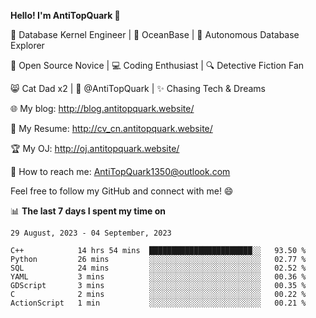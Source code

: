 
**Hello! I'm AntiTopQuark 👋**

🔧 Database Kernel Engineer | 🌊 OceanBase | 🤖 Autonomous Database Explorer

🌱 Open Source Novice | 💻 Coding Enthusiast | 🔍 Detective Fiction Fan

😸 Cat Dad x2 | 🎉 @AntiTopQuark | ✨ Chasing Tech & Dreams

🌐 My blog: http://blog.antitopquark.website/

📄 My Resume: http://cv_cn.antitopquark.website/

🏆 My OJ: http://oj.antitopquark.website/

📧 How to reach me: AntiTopQuark1350@outlook.com

Feel free to follow my GitHub and connect with me! 😄

📊 **The last 7 days I spent my time on** 

<!--START_SECTION:waka-->
```text
29 August, 2023 - 04 September, 2023

C++            14 hrs 54 mins  ███████████████████████░░   93.50 % 
Python         26 mins         ░░░░░░░░░░░░░░░░░░░░░░░░░   02.77 % 
SQL            24 mins         ░░░░░░░░░░░░░░░░░░░░░░░░░   02.52 % 
YAML           3 mins          ░░░░░░░░░░░░░░░░░░░░░░░░░   00.36 % 
GDScript       3 mins          ░░░░░░░░░░░░░░░░░░░░░░░░░   00.35 % 
C              2 mins          ░░░░░░░░░░░░░░░░░░░░░░░░░   00.22 % 
ActionScript   1 min           ░░░░░░░░░░░░░░░░░░░░░░░░░   00.21 %
```
<!--END_SECTION:waka-->


